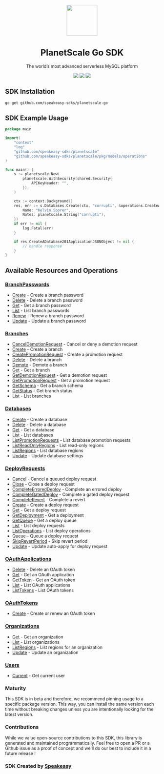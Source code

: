 <div align="center">
    <img src="https://user-images.githubusercontent.com/6267663/230379169-dae2f415-423f-4791-8310-8b3304fd449d.svg" width="100">
    <h1>PlanetScale Go SDK</h1>
   <p>The world’s most advanced serverless MySQL platform</p>
   <a href="https://api-docs.planetscale.com/reference/getting-started-with-planetscale-api"><img src="https://img.shields.io/static/v1?label=Docs&message=API Ref&color=000&style=for-the-badge" /></a>
   <a href="https://github.com/speakeasy-sdks/planetscale-go/actions"><img src="https://img.shields.io/github/actions/workflow/status/speakeasy-sdks/planetscale-go/speakeasy_sdk_generation.yml?style=for-the-badge" /></a>
  <a href="https://opensource.org/licenses/MIT"><img src="https://img.shields.io/badge/License-MIT-blue.svg?style=for-the-badge" /></a>
</div> 

<!-- Start SDK Installation -->
## SDK Installation

```bash
go get github.com/speakeasy-sdks/planetscale-go
```
<!-- End SDK Installation -->

## SDK Example Usage
<!-- Start SDK Example Usage -->
```go
package main

import(
	"context"
	"log"
	"github.com/speakeasy-sdks/planetscale"
	"github.com/speakeasy-sdks/planetscale/pkg/models/operations"
)

func main() {
    s := planetscale.New(
        planetscale.WithSecurity(shared.Security{
            APIKeyHeader: "",
        }),
    )

    ctx := context.Background()
    res, err := s.Databases.Create(ctx, "corrupti", &operations.CreateADatabaseRequestBody{
        Name: "Kelvin Sporer",
        Notes: planetscale.String("corrupti"),
    })
    if err != nil {
        log.Fatal(err)
    }

    if res.CreateADatabase201ApplicationJSONObject != nil {
        // handle response
    }
}
```
<!-- End SDK Example Usage -->

<!-- Start SDK Available Operations -->
## Available Resources and Operations


### [BranchPasswords](docs/sdks/branchpasswords/README.md)

* [Create](docs/sdks/branchpasswords/README.md#create) - Create a branch password
* [Delete](docs/sdks/branchpasswords/README.md#delete) - Delete a branch password
* [Get](docs/sdks/branchpasswords/README.md#get) - Get a branch password
* [List](docs/sdks/branchpasswords/README.md#list) - List branch passwords
* [Renew](docs/sdks/branchpasswords/README.md#renew) - Renew a branch password
* [Update](docs/sdks/branchpasswords/README.md#update) - Update a branch password

### [Branches](docs/sdks/branches/README.md)

* [CancelDemotionRequest](docs/sdks/branches/README.md#canceldemotionrequest) - Cancel or deny a demotion request
* [Create](docs/sdks/branches/README.md#create) - Create a branch
* [CreatePromotionRequest](docs/sdks/branches/README.md#createpromotionrequest) - Create a promotion request
* [Delete](docs/sdks/branches/README.md#delete) - Delete a branch
* [Demote](docs/sdks/branches/README.md#demote) - Demote a branch
* [Get](docs/sdks/branches/README.md#get) - Get a branch
* [GetDemotionRequest](docs/sdks/branches/README.md#getdemotionrequest) - Get a demotion request
* [GetPromotionRequest](docs/sdks/branches/README.md#getpromotionrequest) - Get a promotion request
* [GetSchema](docs/sdks/branches/README.md#getschema) - Get a branch schema
* [GetStatus](docs/sdks/branches/README.md#getstatus) - Get branch status
* [List](docs/sdks/branches/README.md#list) - List branches

### [Databases](docs/sdks/databases/README.md)

* [Create](docs/sdks/databases/README.md#create) - Create a database
* [Delete](docs/sdks/databases/README.md#delete) - Delete a database
* [Get](docs/sdks/databases/README.md#get) - Get a database
* [List](docs/sdks/databases/README.md#list) - List databases
* [ListPromotionRequests](docs/sdks/databases/README.md#listpromotionrequests) - List database promotion requests
* [ListReadOnlyRegions](docs/sdks/databases/README.md#listreadonlyregions) - List read-only regions
* [ListRegions](docs/sdks/databases/README.md#listregions) - List database regions
* [Update](docs/sdks/databases/README.md#update) - Update database settings

### [DeployRequests](docs/sdks/deployrequests/README.md)

* [Cancel](docs/sdks/deployrequests/README.md#cancel) - Cancel a queued deploy request
* [Close](docs/sdks/deployrequests/README.md#close) - Close a deploy request
* [CompleteErroredDeploy](docs/sdks/deployrequests/README.md#completeerroreddeploy) - Complete an errored deploy
* [CompleteGatedDeploy](docs/sdks/deployrequests/README.md#completegateddeploy) - Complete a gated deploy request
* [CompleteRevert](docs/sdks/deployrequests/README.md#completerevert) - Complete a revert
* [Create](docs/sdks/deployrequests/README.md#create) - Create a deploy request
* [Get](docs/sdks/deployrequests/README.md#get) - Get a deploy request
* [GetDeployment](docs/sdks/deployrequests/README.md#getdeployment) - Get a deployment
* [GetQueue](docs/sdks/deployrequests/README.md#getqueue) - Get a deploy queue
* [List](docs/sdks/deployrequests/README.md#list) - List deploy requests
* [ListOperations](docs/sdks/deployrequests/README.md#listoperations) - List deploy operations
* [Queue](docs/sdks/deployrequests/README.md#queue) - Queue a deploy request
* [SkipRevertPeriod](docs/sdks/deployrequests/README.md#skiprevertperiod) - Skip revert period
* [Update](docs/sdks/deployrequests/README.md#update) - Update auto-apply for deploy request

### [OAuthApplications](docs/sdks/oauthapplications/README.md)

* [Delete](docs/sdks/oauthapplications/README.md#delete) - Delete an OAuth token
* [Get](docs/sdks/oauthapplications/README.md#get) - Get an OAuth application
* [GetToken](docs/sdks/oauthapplications/README.md#gettoken) - Get an OAuth token
* [List](docs/sdks/oauthapplications/README.md#list) - List OAuth applications
* [ListTokens](docs/sdks/oauthapplications/README.md#listtokens) - List OAuth tokens

### [OAuthTokens](docs/sdks/oauthtokens/README.md)

* [Create](docs/sdks/oauthtokens/README.md#create) - Create or renew an OAuth token

### [Organizations](docs/sdks/organizations/README.md)

* [Get](docs/sdks/organizations/README.md#get) - Get an organization
* [List](docs/sdks/organizations/README.md#list) - List organizations
* [ListRegions](docs/sdks/organizations/README.md#listregions) - List regions for an organization
* [Update](docs/sdks/organizations/README.md#update) - Update an organization

### [Users](docs/sdks/users/README.md)

* [Current](docs/sdks/users/README.md#current) - Get current user
<!-- End SDK Available Operations -->

### Maturity

This SDK is in beta and therefore, we recommend pinning usage to a specific package version.
This way, you can install the same version each time without breaking changes unless you are intentionally
looking for the latest version.

### Contributions

While we value open-source contributions to this SDK, this library is generated and maintained programmatically.
Feel free to open a PR or a Github issue as a proof of concept and we'll do our best to include it in a future release !

### SDK Created by [Speakeasy](https://docs.speakeasyapi.dev/docs/using-speakeasy/client-sdks)
